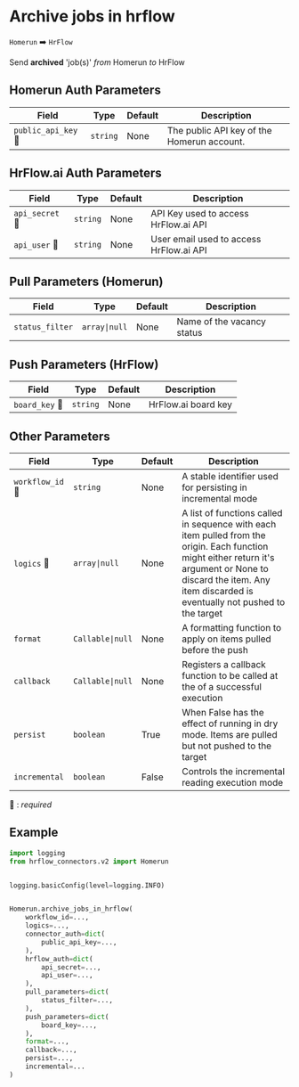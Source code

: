 # Archive jobs in hrflow
`Homerun` :arrow_right: `HrFlow`

Send **archived** 'job(s)' _from_ Homerun _to_ HrFlow



## Homerun Auth Parameters

| Field | Type | Default | Description |
| ----- | ---- | ------- | ----------- |
| `public_api_key` :red_circle: | `string` | None | The public API key of the Homerun account. |

## HrFlow.ai Auth Parameters

| Field | Type | Default | Description |
| ----- | ---- | ------- | ----------- |
| `api_secret` :red_circle: | `string` | None | API Key used to access HrFlow.ai API |
| `api_user` :red_circle: | `string` | None | User email used to access HrFlow.ai API |

## Pull Parameters (Homerun)

| Field | Type | Default | Description |
| ----- | ---- | ------- | ----------- |
| `status_filter`  | `array\|null` | None | Name of the vacancy status |

## Push Parameters (HrFlow)

| Field | Type | Default | Description |
| ----- | ---- | ------- | ----------- |
| `board_key` :red_circle: | `string` | None | HrFlow.ai board key |

## Other Parameters

| Field | Type | Default | Description |
| ----- | ---- | ------- | ----------- |
| `workflow_id` :red_circle: | `string` | None | A stable identifier used for persisting in incremental mode |
| `logics` :red_circle: | `array\|null` | None | A list of functions called in sequence with each item pulled from the origin. Each function might either return it's argument or None to discard the item. Any item discarded is eventually not pushed to the target |
| `format`  | `Callable\|null` | None | A formatting function to apply on items pulled before the push |
| `callback`  | `Callable\|null` | None | Registers a callback function to be called at the of a successful execution |
| `persist`  | `boolean` | True | When False has the effect of running in dry mode. Items are pulled but not pushed to the target |
| `incremental`  | `boolean` | False | Controls the incremental reading execution mode |

:red_circle: : *required*

## Example

```python
import logging
from hrflow_connectors.v2 import Homerun


logging.basicConfig(level=logging.INFO)


Homerun.archive_jobs_in_hrflow(
    workflow_id=...,
    logics=...,
    connector_auth=dict(
        public_api_key=...,
    ),
    hrflow_auth=dict(
        api_secret=...,
        api_user=...,
    ),
    pull_parameters=dict(
        status_filter=...,
    ),
    push_parameters=dict(
        board_key=...,
    ),
    format=...,
    callback=...,
    persist=...,
    incremental=...
)
```